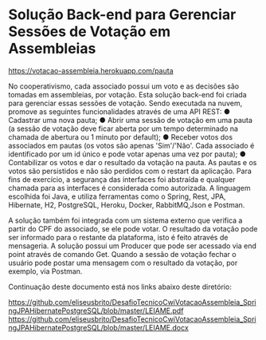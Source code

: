 # Solução Back-end para Gerenciar Sessões de Votação em Assembleias

https://votacao-assembleia.herokuapp.com/pauta

No cooperativismo, cada associado possui um voto e as decisões são tomadas em assembleias, por votação. Esta solução back-end foi criada para gerenciar essas sessões de votação.
Sendo executada na nuvem, promove as seguintes funcionalidades através de uma API REST:
● Cadastrar uma nova pauta;
● Abrir uma sessão de votação em uma pauta (a sessão de votação deve ficar aberta por um tempo determinado na chamada de abertura ou 1 minuto por default);
● Receber votos dos associados em pautas (os votos são apenas 'Sim'/'Não'. Cada associado é identificado por um id único e pode votar apenas uma vez por pauta);
● Contabilizar os votos e dar o resultado da votação na pauta.
As pautas e os votos são persistidos e não são perdidos com o restart da aplicação.
Para fins de exercício, a segurança das interfaces foi abstraída e qualquer chamada para as interfaces é considerada como autorizada. A linguagem escolhida foi Java, e utiliza ferramentas como o Spring, Rest, JPA, Hibernate, H2, PostgreSQL, Heroku, Docker, RabbitMQ,Json e Postman.

A solução também foi integrada com um sistema externo que verifica a partir do CPF do associado, se ele pode votar.
O resultado da votação pode ser informado para o restante da plataforma, isto é feito através de mensageria. A solução possui um Producer que pode ser acessado via end point através de comando Get. Quando a sessão de votação fechar o usuário pode postar uma mensagem com o resultado da votação, por exemplo, via Postman.

Continuação deste documento está nos links abaixo deste diretório:

https://github.com/eliseusbrito/DesafioTecnicoCwiVotacaoAssembleia_SpringJPAHibernatePostgreSQL/blob/master/LEIAME.pdf
https://github.com/eliseusbrito/DesafioTecnicoCwiVotacaoAssembleia_SpringJPAHibernatePostgreSQL/blob/master/LEIAME.docx


